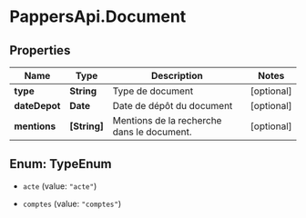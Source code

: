 # PappersApi.Document

## Properties

Name | Type | Description | Notes
------------ | ------------- | ------------- | -------------
**type** | **String** | Type de document | [optional] 
**dateDepot** | **Date** | Date de dépôt du document | [optional] 
**mentions** | **[String]** | Mentions de la recherche dans le document. | [optional] 



## Enum: TypeEnum


* `acte` (value: `"acte"`)

* `comptes` (value: `"comptes"`)




